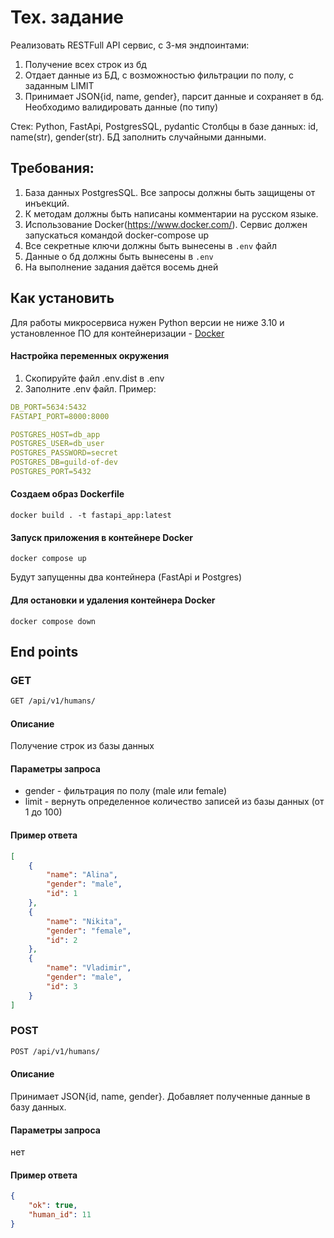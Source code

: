 # Тех. задание
Реализовать RESTFull API сервис, с 3-мя эндпоинтами:
1. Получение всех строк из бд
2. Отдает данные из БД, с возможностью фильтрации по полу, с заданным LIMIT
3. Принимает JSON{id, name, gender}, парсит данные и сохраняет в бд. Необходимо валидировать данные (по типу)

Стек: Python, FastApi, PostgresSQL, pydantic
Столбцы в базе данных: id, name(str), gender(str). 
БД заполнить случайными данными.

## Требования:
1. База данных PostgresSQL. Все запросы должны быть защищены от инъекций.
2. К методам должны быть написаны комментарии на русском языке.
3. Использование Docker(https://www.docker.com/). Сервис должен запускаться
командой docker-compose up
4. Все секретные ключи должны быть вынесены в `.env` файл
5. Данные о бд должны быть вынесены в `.env`
6. На выполнение задания даётся восемь дней

## Как установить
Для работы микросервиса нужен Python версии 
не ниже 3.10 и установленное 
ПО для контейнеризации - [Docker](https://docs.docker.com/engine/install/)

#### Настройка переменных окружения
1. Скопируйте файл .env.dist в .env
2. Заполните .env файл. Пример: 
```yaml
DB_PORT=5634:5432
FASTAPI_PORT=8000:8000

POSTGRES_HOST=db_app
POSTGRES_USER=db_user
POSTGRES_PASSWORD=secret
POSTGRES_DB=guild-of-dev
POSTGRES_PORT=5432
```

#### Создаем образ Dockerfile
```shell
docker build . -t fastapi_app:latest
```
#### Запуск приложения в контейнере Docker
```shell
docker compose up
```
Будут запущенны два контейнера (FastApi и Postgres)
#### Для остановки и удаления контейнера Docker
```shell
docker compose down
```

## End points
### GET
```bash
GET /api/v1/humans/
```
#### Описание
Получение строк из базы данных

#### Параметры запроса
- gender - фильтрация по полу (male или female)
- limit - вернуть определенное количество записей из базы данных (от 1 до 100)

#### Пример ответа
```json
[
    {
        "name": "Alina",
        "gender": "male",
        "id": 1
    },
    {
        "name": "Nikita",
        "gender": "female",
        "id": 2
    },
    {
        "name": "Vladimir",
        "gender": "male",
        "id": 3
    }
]

```
### POST
```bash
POST /api/v1/humans/
```
#### Описание
Принимает JSON{id, name, gender}. Добавляет полученные данные в базу данных.

#### Параметры запроса
нет

#### Пример ответа
```json
{
    "ok": true,
    "human_id": 11
}

```